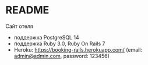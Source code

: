 # README

Сайт отеля
* поддержка PostgreSQL 14
* поддержка Ruby 3.0, Ruby On Rails 7 
* Heroku: https://booking-rails.herokuapp.com/ (email: admin@admin.com, password: 123456)
